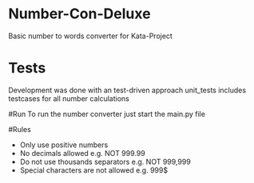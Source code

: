# Number-Con-Deluxe
Basic number to words converter for Kata-Project

# Tests
Development was done with an test-driven approach
unit_tests includes testcases for all number calculations

#Run
To run the number converter just start the main.py file

#Rules
- Only use positive numbers
- No decimals allowed e.g. NOT 999.99
- Do not use thousands separators e.g. NOT 999,999
- Special characters are not allowed e.g. 999$
